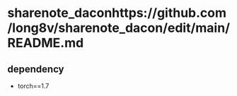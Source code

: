 # sharenote_daconhttps://github.com/long8v/sharenote_dacon/edit/main/README.md

## dependency 
- torch==1.7
